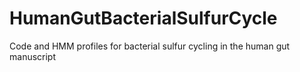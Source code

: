 # HumanGutBacterialSulfurCycle
Code and HMM profiles for bacterial sulfur cycling in the human gut manuscript
